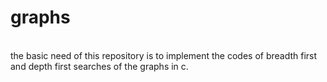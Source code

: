 # graphs
<br>
the basic need of this repository is to implement the codes of breadth first and depth first searches of the graphs in c.
